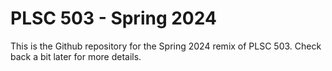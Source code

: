 # PLSC 503 - Spring 2024
 
This is the Github repository for the Spring 2024 remix of PLSC 503. Check back a bit later for more details.
